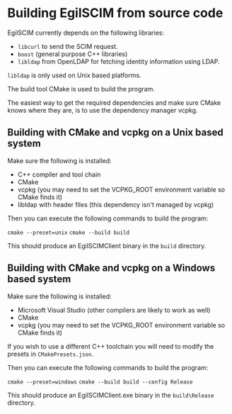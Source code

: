 # Building EgilSCIM from source code

EgilSCIM currently depends on the following libraries:

* `libcurl` to send the SCIM request.
* `boost` (general purpose C++ libraries)
* `libldap` from OpenLDAP for fetching identity information using LDAP.

`libldap` is only used on Unix based platforms.

The build tool CMake is used to build the program.

The easiest way to get the required dependencies and make sure CMake knows
where they are, is to use the dependency manager vcpkg.

## Building with CMake and vcpkg on a Unix based system

Make sure the following is installed:

* C++ compiler and tool chain
* CMake
* vcpkg (you may need to set the VCPKG_ROOT environment variable so CMake finds it)
* libldap with header files (this dependency isn't managed by vcpkg)

Then you can execute the following commands to build the program:

`cmake --preset=unix`
`cmake --build build`

This should produce an EgilSCIMClient binary in the `build` directory.

## Building with CMake and vcpkg on a Windows based system

Make sure the following is installed:

* Microsoft Visual Studio (other compilers are likely to work as well)
* CMake
* vcpkg (you may need to set the VCPKG_ROOT environment variable so CMake finds it)

If you wish to use a different C++ toolchain you will need to modify the presets
in `CMakePresets.json`.

Then you can execute the following commands to build the program:

`cmake --preset=windows`
`cmake --build build --config Release`

This should produce an EgilSCIMClient.exe binary in the `build\Release` directory.

